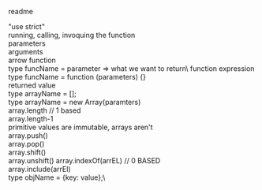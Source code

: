 readme

"use strict"\
running, calling, invoquing the function\
parameters\
arguments\
arrow function\
type funcName = parameter => what we want to return\ 
function expression\
type funcName = function (parameters) {}\
returned value\
type arrayName = [];\
type arrayName = new Array(paramters)\
array.length // 1 based\
array.length-1\
primitive values are immutable, arrays aren't\
array.push()\
array.pop()\
array.shift()\
array.unshift()
array.indexOf(arrEL) // 0 BASED\
array.include(arrEl)\
type objName = {key: value};\